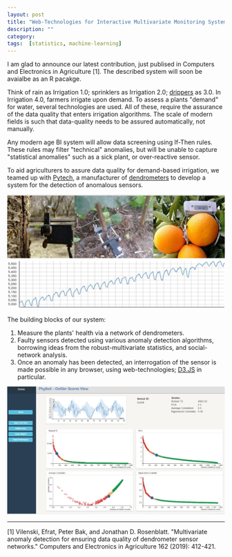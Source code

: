 ```yaml
---
layout: post
title: "Web-Technologies for Interactive Multivariate Monitoring System"
description: ""
category: 
tags:  [statistics, machine-learning]
---
```


I am glad to announce our latest contribution, just publised in Computers and Electronics in Agriculture [1]. 
The described system will soon be avaialbe as an R pacakge. 

Think of rain as Irrigation 1.0; sprinklers as Irrigation 2.0; [drippers](https://en.wikipedia.org/wiki/Drip_irrigation) as 3.0. 
In Irrigation 4.0, farmers irrigate upon demand. 
To assess a plants "demand" for water, several technologies are used. 
All of these, require the assurance of the data quality that enters irrigation algorithms. 
The scale of modern fields is such that data-quality needs to be assured automatically, not manually. 

Any modern age BI system will allow data screening using If-Then rules. 
These rules may filter "technical" anomalies, but will be unable to capture "statistical anomalies" such as a sick plant, or over-reactive sensor. 

To aid agriculturers to assure data quality for demand-based irrigation, we teamed up with [Pytech](https://www.phytech.com/), a manufacturer of [dendrometers](https://en.wikipedia.org/wiki/Dendrometry) to develop a system for the detection of anomalous sensors. 

![Dendromers (top) with an example of their raw readings of the plant's girth (bottom).](../images/dendrometers.jpg)

The building blocks of our system: 

1. Measure the plants' health via a network of dendrometers. 
1. Faulty sensors detected using various anomaly detection algorithms, borrowing ideas from the robust-multivariate statistics, and social-network analysis. 
1. Once an anomaly has been detected, an interrogation of the sensor is made possible in any browser, using web-technologies; [D3.JS](https://d3js.org/) in particular. 


![An view of various anomaly scoring algorithms (bottom), with an interactive functional boxplot, to view the raw readings of a selected sensor (top).](../images/dendrometers-dashboard.jpg)




-------------------
[1] Vilenski, Efrat, Peter Bak, and Jonathan D. Rosenblatt. "Multivariate anomaly detection for ensuring data quality of dendrometer sensor networks." Computers and Electronics in Agriculture 162 (2019): 412-421.